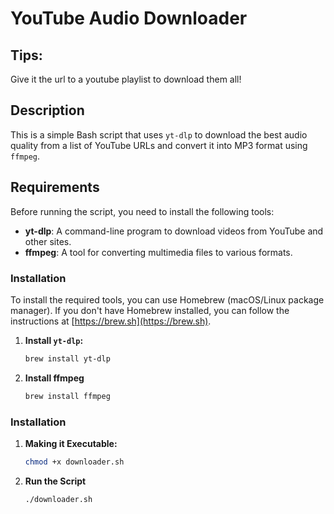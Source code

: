 # YouTube Audio Downloader

## Tips:
Give it the url to a youtube playlist to download them all!


## Description

This is a simple Bash script that uses `yt-dlp` to download the best audio quality from a list of YouTube URLs and convert it into MP3 format using `ffmpeg`.

## Requirements

Before running the script, you need to install the following tools:

- **yt-dlp**: A command-line program to download videos from YouTube and other sites.
- **ffmpeg**: A tool for converting multimedia files to various formats.

### Installation

To install the required tools, you can use Homebrew (macOS/Linux package manager). If you don't have Homebrew installed, you can follow the instructions at [https://brew.sh](https://brew.sh).

1. **Install `yt-dlp`:**

   ```bash
   brew install yt-dlp


2. **Install ffmpeg**

   ```bash
   brew install ffmpeg


### Installation

1. **Making it Executable:**
   
   ```bash
   chmod +x downloader.sh

2. **Run the Script**

   ```bash
   ./downloader.sh